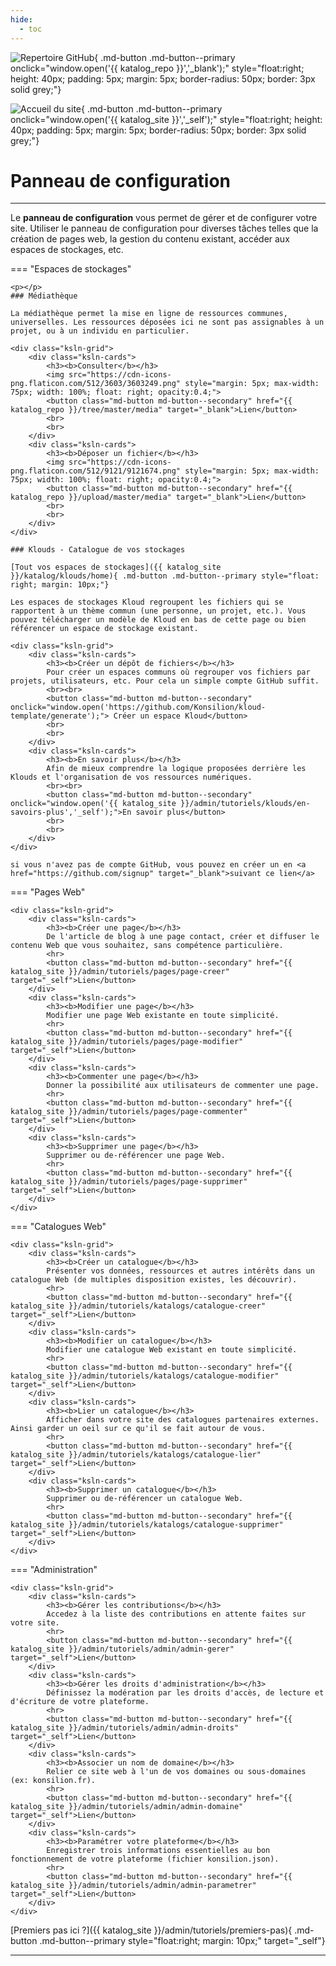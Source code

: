 ```yaml
---
hide:
  - toc
---
```





![Repertoire GitHub](https://raw.githubusercontent.com/Konsilion/website/master/media/logo-github.png){ .md-button .md-button--primary onclick="window.open('{{ katalog_repo }}','_blank');" style="float:right; height: 40px; padding: 5px; margin: 5px; border-radius: 50px; border: 3px solid grey;"}

![Accueil du site](https://raw.githubusercontent.com/Konsilion/website/master/media/fleche-retour.png){ .md-button .md-button--primary onclick="window.open('{{ katalog_site }}','_self');" style="float:right; height: 40px; padding: 5px; margin: 5px; border-radius: 50px; border: 3px solid grey;"}

# Panneau de configuration

---

Le **panneau de configuration** vous permet de gérer et de configurer votre site. Utiliser le panneau de configuration pour diverses tâches telles que la création de pages web, la gestion  du contenu existant, accéder aux espaces de stockages, etc. 

=== "Espaces de stockages"

    <p></p>
    ### Médiathèque

    La médiathèque permet la mise en ligne de ressources communes, universelles. Les ressources déposées ici ne sont pas assignables à un projet, ou à un individu en particulier.
    
    <div class="ksln-grid">
        <div class="ksln-cards">
            <h3><b>Consulter</b></h3>
            <img src="https://cdn-icons-png.flaticon.com/512/3603/3603249.png" style="margin: 5px; max-width: 75px; width: 100%; float: right; opacity:0.4;">
            <button class="md-button md-button--secondary" href="{{ katalog_repo }}/tree/master/media" target="_blank">Lien</button>
            <br>
            <br>
        </div>
        <div class="ksln-cards">
            <h3><b>Déposer un fichier</b></h3>
            <img src="https://cdn-icons-png.flaticon.com/512/9121/9121674.png" style="margin: 5px; max-width: 75px; width: 100%; float: right; opacity:0.4;">
            <button class="md-button md-button--secondary" href="{{ katalog_repo }}/upload/master/media" target="_blank">Lien</button>
            <br>
            <br>
        </div>
    </div>

    ### Klouds - Catalogue de vos stockages

    [Tout vos espaces de stockages]({{ katalog_site }}/katalog/klouds/home){ .md-button .md-button--primary style="float: right; margin: 10px;"}

    Les espaces de stockages Kloud regroupent les fichiers qui se rapportent à un thème commun (une personne, un projet, etc.). Vous pouvez télécharger un modèle de Kloud en bas de cette page ou bien référencer un espace de stockage existant.

    <div class="ksln-grid">
        <div class="ksln-cards">
            <h3><b>Créer un dépôt de fichiers</b></h3>
            Pour créer un espaces communs où regrouper vos fichiers par projets, utilisateurs, etc. Pour cela un simple compte GitHub suffit.
            <br><br>
            <button class="md-button md-button--secondary" onclick="window.open('https://github.com/Konsilion/kloud-template/generate');"> Créer un espace Kloud</button>
            <br>
            <br>
        </div>
        <div class="ksln-cards">
            <h3><b>En savoir plus</b></h3>
            Afin de mieux comprendre la logique proposées derrière les Klouds et l'organisation de vos ressources numériques.
            <br><br>
            <button class="md-button md-button--secondary" onclick="window.open('{{ katalog_site }}/admin/tutoriels/klouds/en-savoirs-plus','_self');">En savoir plus</button>
            <br>
            <br>
        </div>
    </div>

    si vous n'avez pas de compte GitHub, vous pouvez en créer un en <a href="https://github.com/signup" target="_blank">suivant ce lien</a>


=== "Pages Web"

    <div class="ksln-grid">
        <div class="ksln-cards">
            <h3><b>Créer une page</b></h3>
            De l'article de blog à une page contact, créer et diffuser le contenu Web que vous souhaitez, sans compétence particulière.
            <hr>
            <button class="md-button md-button--secondary" href="{{ katalog_site }}/admin/tutoriels/pages/page-creer" target="_self">Lien</button>
        </div>
        <div class="ksln-cards">
            <h3><b>Modifier une page</b></h3>
            Modifier une page Web existante en toute simplicité.
            <hr>
            <button class="md-button md-button--secondary" href="{{ katalog_site }}/admin/tutoriels/pages/page-modifier" target="_self">Lien</button>
        </div>
        <div class="ksln-cards">
            <h3><b>Commenter une page</b></h3>
            Donner la possibilité aux utilisateurs de commenter une page.
            <hr>
            <button class="md-button md-button--secondary" href="{{ katalog_site }}/admin/tutoriels/pages/page-commenter" target="_self">Lien</button>
        </div>
        <div class="ksln-cards">
            <h3><b>Supprimer une page</b></h3>
            Supprimer ou de-référencer une page Web. 
            <hr>
            <button class="md-button md-button--secondary" href="{{ katalog_site }}/admin/tutoriels/pages/page-supprimer" target="_self">Lien</button>
        </div>
    </div>


=== "Catalogues Web"

    <div class="ksln-grid">
        <div class="ksln-cards">
            <h3><b>Créer un catalogue</b></h3>
            Présenter vos données, ressources et autres intérêts dans un catalogue Web (de multiples disposition existes, les découvrir).
            <hr>
            <button class="md-button md-button--secondary" href="{{ katalog_site }}/admin/tutoriels/katalogs/catalogue-creer" target="_self">Lien</button>
        </div>
        <div class="ksln-cards">
            <h3><b>Modifier un catalogue</b></h3>
            Modifier une catalogue Web existant en toute simplicité.
            <hr>
            <button class="md-button md-button--secondary" href="{{ katalog_site }}/admin/tutoriels/katalogs/catalogue-modifier" target="_self">Lien</button>
        </div>
        <div class="ksln-cards">
            <h3><b>Lier un catalogue</b></h3>
            Afficher dans votre site des catalogues partenaires externes. Ainsi garder un oeil sur ce qu'il se fait autour de vous.
            <hr>
            <button class="md-button md-button--secondary" href="{{ katalog_site }}/admin/tutoriels/katalogs/catalogue-lier" target="_self">Lien</button>
        </div>
        <div class="ksln-cards">
            <h3><b>Supprimer un catalogue</b></h3>
            Supprimer ou de-référencer un catalogue Web.
            <hr>
            <button class="md-button md-button--secondary" href="{{ katalog_site }}/admin/tutoriels/katalogs/catalogue-supprimer" target="_self">Lien</button>
        </div>
    </div>

=== "Administration"

    <div class="ksln-grid">
        <div class="ksln-cards">
            <h3><b>Gérer les contributions</b></h3>
            Accedez à la liste des contributions en attente faites sur votre site.
            <hr>
            <button class="md-button md-button--secondary" href="{{ katalog_site }}/admin/tutoriels/admin/admin-gerer" target="_self">Lien</button>
        </div>
        <div class="ksln-cards">
            <h3><b>Gérer les droits d'administration</b></h3>
            Définissez la modération par les droits d'accès, de lecture et d'écriture de votre plateforme.
            <hr>
            <button class="md-button md-button--secondary" href="{{ katalog_site }}/admin/tutoriels/admin/admin-droits" target="_self">Lien</button>
        </div>
        <div class="ksln-cards">
            <h3><b>Associer un nom de domaine</b></h3>
            Relier ce site web à l'un de vos domaines ou sous-domaines (ex: konsilion.fr).
            <hr>
            <button class="md-button md-button--secondary" href="{{ katalog_site }}/admin/tutoriels/admin/admin-domaine" target="_self">Lien</button>
        </div>
        <div class="ksln-cards">
            <h3><b>Paramétrer votre plateforme</b></h3>
            Enregistrer trois informations essentielles au bon fonctionnement de votre plateforme (fichier konsilion.json).
            <hr>
            <button class="md-button md-button--secondary" href="{{ katalog_site }}/admin/tutoriels/admin/admin-parametrer" target="_self">Lien</button>
        </div>          
    </div>

[Premiers pas ici ?]({{ katalog_site }}/admin/tutoriels/premiers-pas){ .md-button .md-button--primary style="float:right; margin: 10px;" target="_self"}  

---

<script type="text/javascript" src="https://konsilion.github.io/katalog-setup/js/admin.js"></script>
<script type="text/javascript" src="https://konsilion.github.io/katalog-setup/js/functionality/slider-nav.js" defer></script>
<script type="text/javascript" src="https://konsilion.github.io/katalog-setup/js/functionality/add-page.js" defer></script>
<script type="text/javascript" src="https://konsilion.github.io/katalog-setup/js/functionality/modif-page.js" defer></script>
